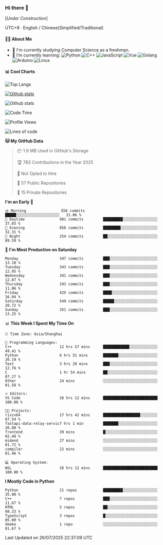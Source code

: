 ### Hi there 👋

\[*Under Construction*\]

UTC+8 · English / Chinese(Simplified/Traditional)

<!--
**NoNormalCreeper/NoNormalCreeper** is a ✨ _special_ ✨ repository because its `README.md` (this file) appears on your GitHub profile.

Here are some ideas to get you started:

- 🔭 I’m currently working on ...
- 🌱 I’m currently learning ...
- 👯 I’m looking to collaborate on ...
- 🤔 I’m looking for help with ...
- 💬 Ask me about ...
- 📫 How to reach me: ...
- 😄 Pronouns: ...
- ⚡ Fun fact: ...
-->

#### 👩‍💻 About Me

- 🏫 I'm currently studying Computer Science as a freshman.
- 🌱 I’m currently learning: 
![Python](https://img.shields.io/badge/-Python-blue?style=flat-square&logo=Python&logoColor=fff)
![C++](https://img.shields.io/badge/-C%2B%2B-00599C?style=flat-square&logo=C%2B%2B&logoColor=fff)
![JavaScript](https://img.shields.io/badge/-JavaScript-ffca18?style=flat-square&logo=JavaScript&logoColor=fff)
![Vue](https://img.shields.io/badge/-Vue-4FC08D?style=flat-square&logo=Vue.js&logoColor=fff)
![Golang](https://img.shields.io/badge/-Go-007d9c?style=flat-square&logo=Go&logoColor=fff)
![Arduino](https://img.shields.io/badge/-Arduino-00979D?style=flat-square&logo=Arduino&logoColor=fff)
![Linux](https://img.shields.io/badge/-Linux-FCC624?style=flat-square&logo=Linux&logoColor=fff)

#### 📊 Cool Charts

![Top Langs](https://readme-stats-zeta-six.vercel.app/api/top-langs/?username=NoNormalCreeper&layout=compact)

[![Github stats](https://readme-stats-zeta-six.vercel.app/api?username=NoNormalCreeper&show=reviews,discussions_started,discussions_answered,prs_merged,prs_merged_percentage)](https://github.com/anuraghazra/github-readme-stats)

![Github stats](https://github-profile-trophy.vercel.app/?username=NoNormalCreeper)


<!--START_SECTION:waka-->
![Code Time](http://img.shields.io/badge/Code%20Time-689%20hrs%2047%20mins-blue)

![Profile Views](http://img.shields.io/badge/Profile%20Views-0-blue)

![Lines of code](https://img.shields.io/badge/From%20Hello%20World%20I%27ve%20Written-4.2%20million%20lines%20of%20code-blue)

**🐱 My GitHub Data** 

> 📦 1.9 MB Used in GitHub's Storage 
 > 
> 🏆 783 Contributions in the Year 2025
 > 
> 🚫 Not Opted to Hire
 > 
> 📜 57 Public Repositories 
 > 
> 🔑 15 Private Repositories 
 > 
**I'm an Early 🐤** 

```text
🌞 Morning                558 commits         █████░░░░░░░░░░░░░░░░░░░░   21.06 % 
🌆 Daytime                981 commits         █████████░░░░░░░░░░░░░░░░   37.03 % 
🌃 Evening                856 commits         ████████░░░░░░░░░░░░░░░░░   32.31 % 
🌙 Night                  254 commits         ██░░░░░░░░░░░░░░░░░░░░░░░   09.59 % 
```
📅 **I'm Most Productive on Saturday** 

```text
Monday                   347 commits         ███░░░░░░░░░░░░░░░░░░░░░░   13.10 % 
Tuesday                  343 commits         ███░░░░░░░░░░░░░░░░░░░░░░   12.95 % 
Wednesday                341 commits         ███░░░░░░░░░░░░░░░░░░░░░░   12.87 % 
Thursday                 293 commits         ███░░░░░░░░░░░░░░░░░░░░░░   11.06 % 
Friday                   425 commits         ████░░░░░░░░░░░░░░░░░░░░░   16.04 % 
Saturday                 549 commits         █████░░░░░░░░░░░░░░░░░░░░   20.72 % 
Sunday                   351 commits         ███░░░░░░░░░░░░░░░░░░░░░░   13.25 % 
```


📊 **This Week I Spent My Time On** 

```text
🕑︎ Time Zone: Asia/Shanghai

💬 Programming Languages: 
C++                      12 hrs 57 mins      ████████████░░░░░░░░░░░░░   49.41 % 
Python                   6 hrs 51 mins       ███████░░░░░░░░░░░░░░░░░░   26.19 % 
Text                     3 hrs 20 mins       ███░░░░░░░░░░░░░░░░░░░░░░   12.76 % 
C                        1 hr 54 mins        ██░░░░░░░░░░░░░░░░░░░░░░░   07.27 % 
Other                    24 mins             ░░░░░░░░░░░░░░░░░░░░░░░░░   01.58 % 

🔥 Editors: 
VS Code                  26 hrs 12 mins      █████████████████████████   100.00 % 

🐱‍💻 Projects: 
riscv64                  17 hrs 42 mins      █████████████████░░░░░░░░   67.54 % 
fastapi-data-relay-servic7 hrs 1 min         ███████░░░░░░░░░░░░░░░░░░   26.80 % 
frontend                 39 mins             █░░░░░░░░░░░░░░░░░░░░░░░░   02.48 % 
midend                   27 mins             ░░░░░░░░░░░░░░░░░░░░░░░░░   01.72 % 
compiler                 22 mins             ░░░░░░░░░░░░░░░░░░░░░░░░░   01.46 % 

💻 Operating System: 
WSL                      26 hrs 12 mins      █████████████████████████   100.00 % 
```

**I Mostly Code in Python** 

```text
Python                   21 repos            █████████░░░░░░░░░░░░░░░░   35.00 % 
C++                      7 repos             ███░░░░░░░░░░░░░░░░░░░░░░   11.67 % 
HTML                     5 repos             ██░░░░░░░░░░░░░░░░░░░░░░░   08.33 % 
TypeScript               3 repos             █░░░░░░░░░░░░░░░░░░░░░░░░   05.00 % 
Xmake                    1 repo              ░░░░░░░░░░░░░░░░░░░░░░░░░   01.67 % 
```




 Last Updated on 26/07/2025 22:37:09 UTC
<!--END_SECTION:waka-->

